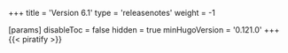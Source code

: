 +++
title = 'Version 6.1'
type = 'releasenotes'
weight = -1

[params]
  disableToc = false
  hidden = true
  minHugoVersion = '0.121.0'
+++
{{< piratify >}}
